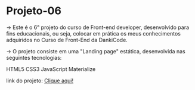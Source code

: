 # Projeto-06

-> Este é o 6° projeto do curso de Front-end developer, desenvolvido para fins educacionais, ou seja, colocar em prática os meus conhecimentos adquiridos no Curso de Front-End da DankiCode.

-> O projeto consiste em uma "Landing page" estática, desenvolvida nas seguintes tecnologias:

HTML5
CSS3
JavaScript
Materialize

link do projeto: <a href="https://lucas-sessi.github.io/projeto-06/">Clique aqui!</a>
